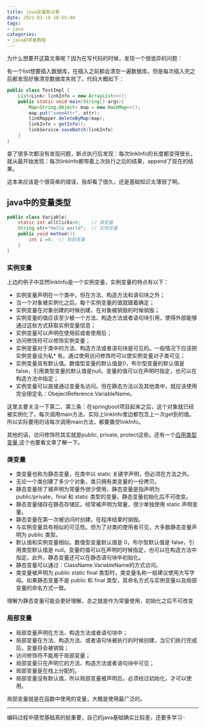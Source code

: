 ```yaml
---
title: java变量那点事
date: 2021-03-10 18:55:40
tags:
- java
categories:
- java初学者教程
---
```


为什么想要开这篇文章呢？因为在写代码的时候，发现一个很诡异的问题：

有一个list想要插入数据库，在插入之前都会清空一遍数据库。但是每次插入完之后都发现好像清空数据库失败了。代码大概如下：

<!--more-->

````java
public class TestImpl {
    List<Link> linkInfo = new ArrayList<>();
    public static void main(String[] args){
        Map<String,Object> map = new HashMap<>();
        map.put("someAttr", attr);
        linkMapper.deleteByMap(map);
        linkInfo = getInfo();
        linkService.saveBatch(linkInfo)
    }
}
````

查了很多次都没有发现问题，断点执行后发现：每次linkInfo的长度都变得很长，就从最开始发现：每次linkInfo都带着上次执行之后的结果，append了现在的结果。

这本来应该是个很简单的错误，我却看了很久，还是基础知识太薄弱了啊。

## java中的变量类型

````java
public class Variable{
    static int allClicks=0;    // 类变量
    String str="hello world";  // 实例变量
    public void method(){
        int i =0;  // 局部变量
    }
}
````

### 实例变量

上边的例子中显然linkInfo是一个实例变量，实例变量的特点有以下：

* 实例变量声明在一个类中，但在方法、构造方法和语句块之外；
* 当一个对象被实例化之后，每个实例变量的值就跟着确定；
* 实例变量在对象创建的时候创建，在对象被销毁的时候销毁；
* 实例变量的值应该至少被一个方法、构造方法或者语句块引用，使得外部能够通过这些方式获取实例变量信息；
* 实例变量可以声明在使用前或者使用后；
* 访问修饰符可以修饰实例变量；
* 实例变量对于类中的方法、构造方法或者语句块是可见的。一般情况下应该把实例变量设为私* 有。通过使用访问修饰符可以使实例变量对子类可见；
* 实例变量具有默认值。数值型变量的默认值是0，布尔型变量的默认值是false，引用类型变量的默认值是null。变量的值可以在声明时指定，也可以在构造方法中指定；
* 实例变量可以直接通过变量名访问。但在静态方法以及其他类中，就应该使用完全限定名：ObejectReference.VariableName。


这里主要关注一下第二、第三条：在springboot项目起来之后，这个对象就已经被实例化了，每次调用main方法，实际上linkInfo里边都包含上一次get到的值。所以实际要用的话每次调用main方法，都要置空linkInfo。

其他的话，访问修饰符其实就是public, private, protect这些。还有一个[应用类型变量](https://www.cnblogs.com/ChrisMurphy/p/4825906.html),这个也要看文章了解一下。


### 类变量

* 类变量也称为静态变量，在类中以 static 关键字声明，但必须在方法之外。
* 无论一个类创建了多少个对象，类只拥有类变量的一份拷贝。
* 静态变量除了被声明为常量外很少使用，静态变量是指声明为 public/private，final 和 static 类型的变量。静态变量初始化后不可改变。
* 静态变量储存在静态存储区。经常被声明为常量，很少单独使用 static 声明变量。
* 静态变量在第一次被访问时创建，在程序结束时销毁。
* 与实例变量具有相似的可见性。但为了对类的使用者可见，大多数静态变量声明为 public 类型。
* 默认值和实例变量相似。数值型变量默认值是 0，布尔型默认值是 false，引用类型默认值是 null。变量的值可以在声明的时候指定，也可以在构造方法中指定。此外，静态变量还可以在静态语句块中初始化。
* 静态变量可以通过：ClassName.VariableName的方式访问。
* 类变量被声明为 public static final 类型时，类变量名称一般建议使用大写字母。如果静态变量不是 public 和 final 类型，其命名方式与实例变量以及局部变量的命名方式一致。

理解为静态变量可能会更好理解，总之就是作为常量使用，初始化之后不可改变

### 局部变量

* 局部变量声明在方法、构造方法或者语句块中；
* 局部变量在方法、构造方法、或者语句块被执行的时候创建，当它们执行完成后，变量将会被销毁；
* 访问修饰符不能用于局部变量；
* 局部变量只在声明它的方法、构造方法或者语句块中可见；
* 局部变量是在栈上分配的。
* 局部变量没有默认值，所以局部变量被声明后，必须经过初始化，才可以使用。

局部变量就是在函数中使用的变量，大概是使用最广泛的。

-----

编码过程中感觉基础真的挺重要，自己的java基础确实比较差，还要多学习··